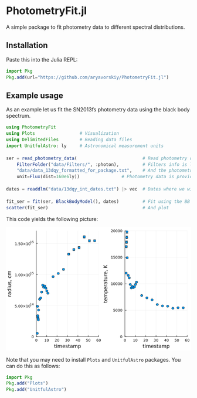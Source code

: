 # PhotometryFit.jl

A simple package to fit photometry data to different spectral distributions.

## Installation

Paste this into the Julia REPL:

```julia
import Pkg
Pkg.add(url="https://github.com/aryavorskiy/PhotometryFit.jl")
```

## Example usage

As an example let us fit the SN2013fs photometry data using the black body spectrum.

```julia
using PhotometryFit
using Plots                 # Visualization
using DelimitedFiles        # Reading data files
import UnitfulAstro: ly     # Astronomical measurement units

ser = read_photometry_data(                         # Read photometry data
    FilterFolder("data/Filters/", :photon),         # Filters info is located in this folder
    "data/data_13dqy_formatted_for_package.txt",    # And the photometry data is here
    unit=Flux(dist=160e6ly))                # Photometry data is provided in flux values, star is 160Mly far

dates = readdlm("data/13dqy_int_dates.txt") |> vec  # Dates where we will evaluate the spectrum

fit_ser = fit(ser, BlackBodyModel(), dates)         # Fit using the BB model
scatter(fit_ser)                                    # And plot
```

This code yields the following picture:

![](fit.png)

Note that you may need to install `Plots` and `UnitfulAstro` packages. You can do this as follows:

```julia
import Pkg
Pkg.add("Plots")
Pkg.add("UnitfulAstro")
```